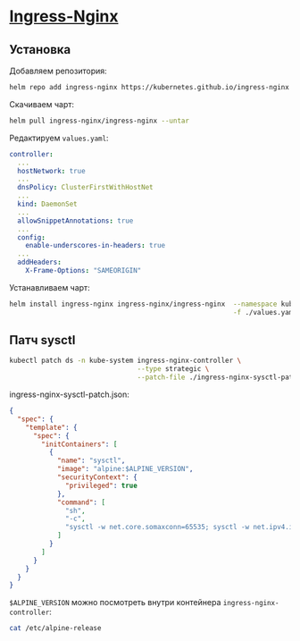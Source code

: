 # [Ingress-Nginx](https://github.com/kubernetes/ingress-nginx)

## Установка 

Добавляем репозитория:

```bash
helm repo add ingress-nginx https://kubernetes.github.io/ingress-nginx
```

Скачиваем чарт:

```bash
helm pull ingress-nginx/ingress-nginx --untar
```

Редактируем `values.yaml`:

```yaml
controller:
  ...
  hostNetwork: true
  ...
  dnsPolicy: ClusterFirstWithHostNet
  ...
  kind: DaemonSet
  ...
  allowSnippetAnnotations: true
  ...
  config:
    enable-underscores-in-headers: true
  ...
  addHeaders:
    X-Frame-Options: "SAMEORIGIN"
```

Устанавливаем чарт:

```bash
helm install ingress-nginx ingress-nginx/ingress-nginx  --namespace kube-system \
                                                        -f ./values.yaml
```

## Патч sysctl

```bash
kubectl patch ds -n kube-system ingress-nginx-controller \
                                --type strategic \
                                --patch-file ./ingress-nginx-sysctl-patch.json
```

ingress-nginx-sysctl-patch.json:

```json
{
  "spec": {
    "template": {
      "spec": {
        "initContainers": [
          {
            "name": "sysctl",
            "image": "alpine:$ALPINE_VERSION",
            "securityContext": {
              "privileged": true
            },
            "command": [
              "sh",
              "-c",
              "sysctl -w net.core.somaxconn=65535; sysctl -w net.ipv4.ip_local_port_range='1024 65000'; sysctl -w net.ipv4.tcp_tw_reuse=1"
            ]
          }
        ]
      }
    }
  }
}
```

`$ALPINE_VERSION` можно посмотреть внутри контейнера `ingress-nginx-controller`:

```bash
cat /etc/alpine-release
```
